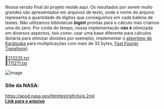 Nossa versão final do projeto reside aqui. Os resultados por serem muito grandes são apresentados em arquivos de texto, onde o nome do arquivo representa a quantidade de dígitos que conseguimos em cada bateria de testes.
Não utilizamos bibliotecas __*bigint*__ prontas para o cálculo mas criamos uma do zero. Por conta do tempo, nossa implementação __não é__ otimizada em diversos aspectos, tais como: usar uma base diferente para cálculos (binária para otimizar divisões por exemplo), implementar o [algoritmo de Karatsuba](https://en.wikipedia.org/wiki/Karatsuba_algorithm) para multiplicações com mais de 32 bytes, [Fast Fourier Transform](https://en.wikipedia.org/wiki/Fast_Fourier_transform)). 

:page_facing_up:[213235.txt](https://raw.githubusercontent.com/EliederSousa/Lab-Paralela/main/Projeto/Final/213237.txt)  
:page_facing_up:[711271.txt](https://raw.githubusercontent.com/EliederSousa/Lab-Paralela/main/Projeto/Final/711273.txt)  

![image](https://user-images.githubusercontent.com/16262291/203663238-30197d9b-3bdf-433a-9d4f-2a30b25382d4.png)



### Site da NASA:

https://apod.nasa.gov/htmltest/gifcity/e.2mil  
__[Link para o arquivo](https://raw.githubusercontent.com/EliederSousa/Lab-Paralela/main/Projeto/Final/nasa.txt)__
